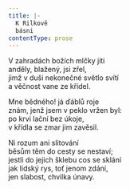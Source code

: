 ```yaml
---
title: |-
  K Rilkově
  básni
contentType: prose
---
```


V zahradách božích mlčky jíti  
anděly, blažený, jsi zřel,  
jimž v duši nekonečné světlo svítí  
a věčnost vane ze křídel.

Mne bědného! já ďáblů roje  
znám, jenž jsem v peklo vržen byl:  
po krvi lační bez úkoje,  
v křídla se zmar jim zavěsil.

Ni rozum ani slitování  
běsům těm do cesty se nestaví;  
jestli do jejich šklebu cos se sklání  
jak lidský rys, toť jenom zdání,  
jen slabost, chvilka únavy.
